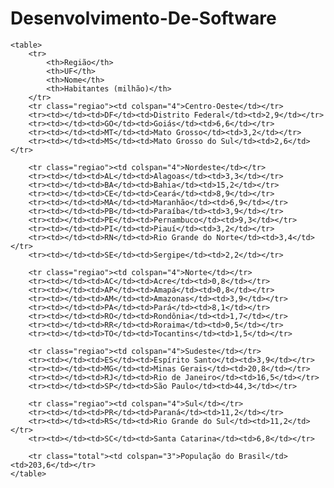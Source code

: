 # Desenvolvimento-De-Software
<!DOCTYPE html>
<html lang="pt-BR">
<head>
    <meta charset="UTF-8">
    <meta name="viewport" content="width=device-width, initial-scale=1.0">
    <title>População do Brasil</title>
    <style>
        table {
            width: 60%;
            border-collapse: collapse;
            margin: 20px auto;
        }
        th, td {
            border: 1px solid black;
            padding: 8px;
            text-align: center;
        }
        th {
            background-color: #f2f2f2;
        }
        .regiao {
            font-weight: bold;
            background-color: #ddd;
        }
        .total {
            font-weight: bold;
            background-color: #ccc;
        }
    </style>
</head>
<body>

    <table>
        <tr>
            <th>Região</th>
            <th>UF</th>
            <th>Nome</th>
            <th>Habitantes (milhão)</th>
        </tr>
        <tr class="regiao"><td colspan="4">Centro-Oeste</td></tr>
        <tr><td></td><td>DF</td><td>Distrito Federal</td><td>2,9</td></tr>
        <tr><td></td><td>GO</td><td>Goiás</td><td>6,6</td></tr>
        <tr><td></td><td>MT</td><td>Mato Grosso</td><td>3,2</td></tr>
        <tr><td></td><td>MS</td><td>Mato Grosso do Sul</td><td>2,6</td></tr>

        <tr class="regiao"><td colspan="4">Nordeste</td></tr>
        <tr><td></td><td>AL</td><td>Alagoas</td><td>3,3</td></tr>
        <tr><td></td><td>BA</td><td>Bahia</td><td>15,2</td></tr>
        <tr><td></td><td>CE</td><td>Ceará</td><td>8,9</td></tr>
        <tr><td></td><td>MA</td><td>Maranhão</td><td>6,9</td></tr>
        <tr><td></td><td>PB</td><td>Paraíba</td><td>3,9</td></tr>
        <tr><td></td><td>PE</td><td>Pernambuco</td><td>9,3</td></tr>
        <tr><td></td><td>PI</td><td>Piauí</td><td>3,2</td></tr>
        <tr><td></td><td>RN</td><td>Rio Grande do Norte</td><td>3,4</td></tr>
        <tr><td></td><td>SE</td><td>Sergipe</td><td>2,2</td></tr>

        <tr class="regiao"><td colspan="4">Norte</td></tr>
        <tr><td></td><td>AC</td><td>Acre</td><td>0,8</td></tr>
        <tr><td></td><td>AP</td><td>Amapá</td><td>0,8</td></tr>
        <tr><td></td><td>AM</td><td>Amazonas</td><td>3,9</td></tr>
        <tr><td></td><td>PA</td><td>Pará</td><td>8,1</td></tr>
        <tr><td></td><td>RO</td><td>Rondônia</td><td>1,7</td></tr>
        <tr><td></td><td>RR</td><td>Roraima</td><td>0,5</td></tr>
        <tr><td></td><td>TO</td><td>Tocantins</td><td>1,5</td></tr>

        <tr class="regiao"><td colspan="4">Sudeste</td></tr>
        <tr><td></td><td>ES</td><td>Espírito Santo</td><td>3,9</td></tr>
        <tr><td></td><td>MG</td><td>Minas Gerais</td><td>20,8</td></tr>
        <tr><td></td><td>RJ</td><td>Rio de Janeiro</td><td>16,5</td></tr>
        <tr><td></td><td>SP</td><td>São Paulo</td><td>44,3</td></tr>

        <tr class="regiao"><td colspan="4">Sul</td></tr>
        <tr><td></td><td>PR</td><td>Paraná</td><td>11,2</td></tr>
        <tr><td></td><td>RS</td><td>Rio Grande do Sul</td><td>11,2</td></tr>
        <tr><td></td><td>SC</td><td>Santa Catarina</td><td>6,8</td></tr>

        <tr class="total"><td colspan="3">População do Brasil</td><td>203,6</td></tr>
    </table>

</body>
</html>
